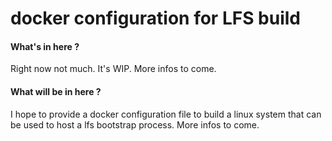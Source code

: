 # docker configuration for LFS build #

#### What's in here ? ####

Right now not much. It's WIP. More infos to come.

#### What will be in here ? ####

I hope to provide a docker configuration file to build a linux system that can be used to host a lfs bootstrap process.
More infos to come.
